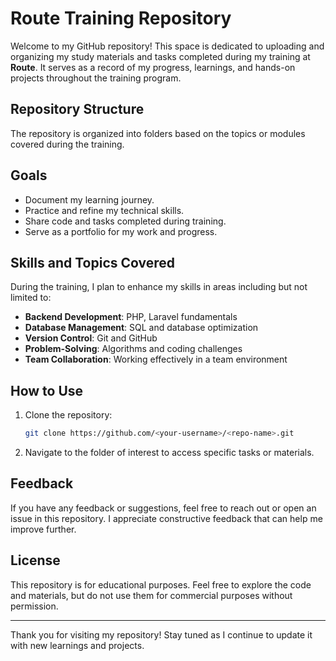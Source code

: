 # Route Training Repository

Welcome to my GitHub repository! This space is dedicated to uploading and organizing my study materials and tasks completed during my training at **Route**. It serves as a record of my progress, learnings, and hands-on projects throughout the training program.

## Repository Structure

The repository is organized into folders based on the topics or modules covered during the training.

## Goals

- Document my learning journey.
- Practice and refine my technical skills.
- Share code and tasks completed during training.
- Serve as a portfolio for my work and progress.

## Skills and Topics Covered

During the training, I plan to enhance my skills in areas including but not limited to:

- **Backend Development**: PHP, Laravel fundamentals
- **Database Management**: SQL and database optimization
- **Version Control**: Git and GitHub
- **Problem-Solving**: Algorithms and coding challenges
- **Team Collaboration**: Working effectively in a team environment

## How to Use

1. Clone the repository:
   ```bash
   git clone https://github.com/<your-username>/<repo-name>.git
   ```
2. Navigate to the folder of interest to access specific tasks or materials.

## Feedback

If you have any feedback or suggestions, feel free to reach out or open an issue in this repository. I appreciate constructive feedback that can help me improve further.

## License

This repository is for educational purposes. Feel free to explore the code and materials, but do not use them for commercial purposes without permission.

---

Thank you for visiting my repository! Stay tuned as I continue to update it with new learnings and projects.
